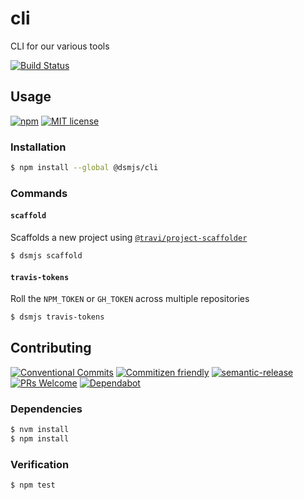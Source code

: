 # cli

CLI for our various tools

<!--status-badges start -->

[![Build Status][ci-badge]][ci-link]

<!--status-badges end -->

## Usage

<!--consumer-badges start -->

[![npm][npm-badge]][npm-link]
[![MIT license][license-badge]][license-link]

<!--consumer-badges end -->

### Installation

```sh
$ npm install --global @dsmjs/cli
```

### Commands

#### `scaffold`

Scaffolds a new project using [`@travi/project-scaffolder`](https://www.npmjs.com/package/@travi/project-scaffolder)

```sh
$ dsmjs scaffold
```

#### `travis-tokens`

Roll the `NPM_TOKEN` or `GH_TOKEN` across multiple repositories

```sh
$ dsmjs travis-tokens
```

## Contributing

<!--contribution-badges start -->

[![Conventional Commits][commit-convention-badge]][commit-convention-link]
[![Commitizen friendly][commitizen-badge]][commitizen-link]
[![semantic-release][semantic-release-badge]][semantic-release-link]
[![PRs Welcome][PRs-badge]][PRs-link]
[![Dependabot][dependabot-badge]][dependabot-link]

<!--contribution-badges end -->

### Dependencies

```sh
$ nvm install
$ npm install
```

### Verification

```sh
$ npm test
```

[npm-link]: https://www.npmjs.com/package/cli

[npm-badge]: https://img.shields.io/npm/v/cli.svg

[license-link]: LICENSE

[license-badge]: https://img.shields.io/github/license/dsmjs/cli.svg

[ci-link]: https://travis-ci.com/dsmjs/cli

[ci-badge]: https://img.shields.io/travis/com/dsmjs/cli/master.svg

[commit-convention-link]: https://conventionalcommits.org

[commit-convention-badge]: https://img.shields.io/badge/Conventional%20Commits-1.0.0-yellow.svg

[commitizen-link]: http://commitizen.github.io/cz-cli/

[commitizen-badge]: https://img.shields.io/badge/commitizen-friendly-brightgreen.svg

[semantic-release-link]: https://github.com/semantic-release/semantic-release

[semantic-release-badge]: https://img.shields.io/badge/%20%20%F0%9F%93%A6%F0%9F%9A%80-semantic--release-e10079.svg

[PRs-link]: http://makeapullrequest.com

[PRs-badge]: https://img.shields.io/badge/PRs-welcome-brightgreen.svg

[dependabot-link]: https://dependabot.com/

[dependabot-badge]: https://badgen.net/dependabot/dsmjs/cli/?icon=dependabot
